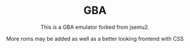 <h1 style="text-align: center;">GBA</h1>
<p style="text-align: center;">This is a GBA emulator forked from jsemu2.</p>
<p style="text-align: center;">More roms may be added as well as a better looking frontend with CSS</p>
